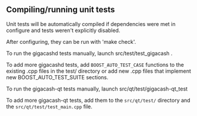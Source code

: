 Compiling/running unit tests
------------------------------------

Unit tests will be automatically compiled if dependencies were met in configure
and tests weren't explicitly disabled.

After configuring, they can be run with 'make check'.

To run the gigacashd tests manually, launch src/test/test_gigacash .

To add more gigacashd tests, add `BOOST_AUTO_TEST_CASE` functions to the existing
.cpp files in the test/ directory or add new .cpp files that
implement new BOOST_AUTO_TEST_SUITE sections.

To run the gigacash-qt tests manually, launch src/qt/test/gigacash-qt_test

To add more gigacash-qt tests, add them to the `src/qt/test/` directory and
the `src/qt/test/test_main.cpp` file.
